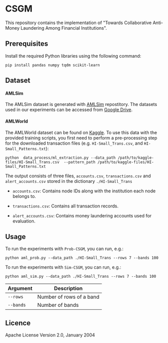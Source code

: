 # CSGM
This repository contains the implementation of "Towards Collaborative Anti-Money Laundering Among Financial Institutions". 

## Prerequisites
Install the required Python libraries using the following command:

```
pip install pandas numpy tqdm scikit-learn
```

## Dataset
#### AMLSim
The AMLSim dataset is generated with [AMLSim](https://github.com/IBM/AMLSim/tree/master) repostitory. The datasets used in our experiments can be accessed from [Google Drive](https://drive.google.com/drive/folders/16_Y_OAO9mTFzyHt7aBRRupZbdQBVXzkJ?usp=sharing).

#### AMLWorld
The AMLWorld dataset can be found on [Kaggle](https://www.kaggle.com/datasets/ealtman2019/ibm-transactions-for-anti-money-laundering-aml/data). To use this data with the provided training scripts, you first need to perform a pre-processing step for the downloaded transaction files (e.g. `HI-Small_Trans.csv`, and `HI-Small_Patterns.txt`):
```
python  data_process/ml_extraction.py --data_path /path/to/kaggle-files/HI-Small_Trans.csv  --pattern_path /path/to/kaggle-files/HI-Small_Patterns.txt
```

The output consists of three files, `accounts.csv`, `transactions.csv` and `alert_accounts.csv` stored in the dictionary `./HI-Small_Trans`
- `accounts.csv`: Contains node IDs along with the institution each node belongs to.

- `transactions.csv`: Contains all transaction records.

- `alert_accounts.csv`: Contains money laundering accounts used for evaluation.

## Usage
To run the experiments with `Prob-CSGM`, you can run, e.g.:

```
python aml_prob.py --data_path ./HI-Small_Trans --rows 7 --bands 100

```
To run the experiments with `Sim-CSGM`, you can run, e.g.:

```
python aml_sim.py --data_path ./HI-Small_Trans --rows 7 --bands 100

```

<div align="center">

| Argument       | Description                  |
| -------------- | ---------------------------- |
| `--rows`       | Number of rows of a band     |
| `--bands`      | Number of bands              |

</div>

## Licence
Apache License
Version 2.0, January 2004